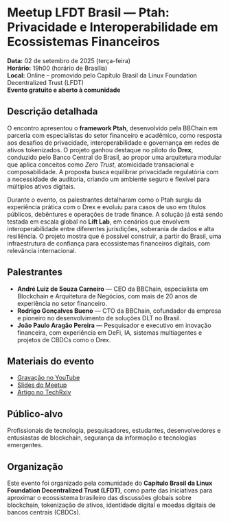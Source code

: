 # Meetup LFDT Brasil — Ptah: Privacidade e Interoperabilidade em Ecossistemas Financeiros

**Data:** 02 de setembro de 2025 (terça-feira)  
**Horário:** 19h00 (horário de Brasília)  
**Local:** Online – promovido pelo Capítulo Brasil da Linux Foundation Decentralized Trust (LFDT)  
**Evento gratuito e aberto à comunidade**


## Descrição detalhada
O encontro apresentou o **framework Ptah**, desenvolvido pela BBChain em parceria com especialistas do setor financeiro e acadêmico, como resposta aos desafios de privacidade, interoperabilidade e governança em redes de ativos tokenizados. O projeto ganhou destaque no piloto do **Drex**, conduzido pelo Banco Central do Brasil, ao propor uma arquitetura modular que aplica conceitos como *Zero Trust*, atomicidade transacional e composabilidade. A proposta busca equilibrar privacidade regulatória com a necessidade de auditoria, criando um ambiente seguro e flexível para múltiplos ativos digitais.

Durante o evento, os palestrantes detalharam como o Ptah surgiu da experiência prática com o Drex e evoluiu para casos de uso em títulos públicos, debêntures e operações de trade finance. A solução já está sendo testada em escala global no **Lift Lab**, em cenários que envolvem interoperabilidade entre diferentes jurisdições, soberania de dados e alta resiliência. O projeto mostra que é possível construir, a partir do Brasil, uma infraestrutura de confiança para ecossistemas financeiros digitais, com relevância internacional.


## Palestrantes
- **André Luiz de Souza Carneiro** — CEO da BBChain, especialista em Blockchain e Arquitetura de Negócios, com mais de 20 anos de experiência no setor financeiro.  
- **Rodrigo Gonçalves Bueno** — CTO da BBChain, cofundador da empresa e pioneiro no desenvolvimento de soluções DLT no Brasil.  
- **João Paulo Aragão Pereira** — Pesquisador e executivo em inovação financeira, com experiência em DeFi, IA, sistemas multiagentes e projetos de CBDCs como o Drex.  


## Materiais do evento
- [Gravação no YouTube](https://www.youtube.com/live/JuVM0tLGdSY)  
- [Slides do Meetup](https://docs.google.com/presentation/d/1x6rcQ3oE2FcDU-xi7cvkiaBqweu8UtcUCoUqAgXHQG8/edit?usp=sharing)  
- [Artigo no TechRxiv](https://doi.org/10.36227/techrxiv.175070238.83562629/v1)  


## Público-alvo
Profissionais de tecnologia, pesquisadores, estudantes, desenvolvedores e entusiastas de blockchain, segurança da informação e tecnologias emergentes.  


## Organização
Este evento foi organizado pela comunidade do **Capítulo Brasil da Linux Foundation Decentralized Trust (LFDT)**, como parte das iniciativas para aproximar o ecossistema brasileiro das discussões globais sobre blockchain, tokenização de ativos, identidade digital e moedas digitais de bancos centrais (CBDCs).  
